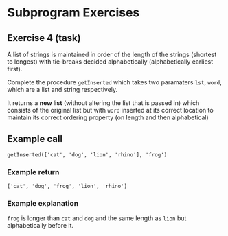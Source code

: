 # Subprogram Exercises
## Exercise 4 (task)

A list of strings is maintained in order of the length of the strings (shortest to longest) with tie-breaks decided alphabetically (alphabetically earliest first).

Complete the procedure `getInserted` which takes two paramaters `lst`, `word`, which are a list and string respectively. 

It returns a **new list** (without altering the list that is passed in) which consists of the original list but with `word` inserted at its correct location to maintain its correct ordering property (on length and then alphabetical)

## Example call
```
getInserted(['cat', 'dog', 'lion', 'rhino'], 'frog')
```

### Example return
```
['cat', 'dog', 'frog', 'lion', 'rhino']
```

### Example explanation
`frog` is longer than `cat` and `dog` and the same length as `lion` but alphabetically before it.

